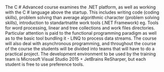 The C # Advanced course examines the .NET platform, as well as working with the C # language above the startup. This includes writing code (coding skills), problem solving than average algorithmic character (problem solving skills), introduction to standartnatite work tools (.NET Framework) eg. Tools for word processing, linear and tree collections and work files directories. Particular attention is paid to the functional programming paradigm as well as to the basic tool bundling it - LINQ to process data streams. The course will also deal with asynchronous programming, and throughout the course of the course the students will be divided into teams that will have to do a practical project. The development environment to be used by the training team is Microsoft Visual Studio 2015 + JetBrains ReSharper, but each student is free to use preference tools.
